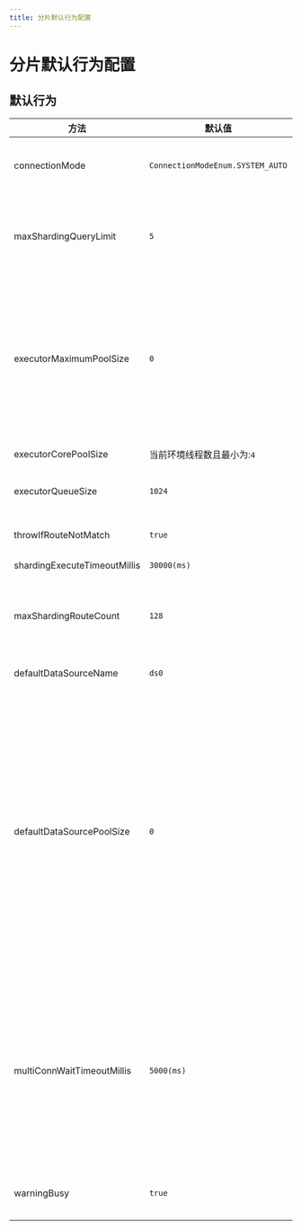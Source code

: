 ```yaml
---
title: 分片默认行为配置
---
```


# 分片默认行为配置


## 默认行为
方法  | 默认值 | 描述  
--- | --- | --- 
connectionMode | `ConnectionModeEnum.SYSTEM_AUTO`  | 系统自动选择有内存严格和连接数严格,内存严格表示会多开连接数，连接数严格会选择少开连接数在内存归并
maxShardingQueryLimit | `5`  | 当出现跨分片聚合也就是通过表达式无法精确到具体路由或筛选后路由大于1那么会开启最多多少个线程为一组进行查询聚合,默认是5。注意这个值的设置不可以大于数据库连接池数量
executorMaximumPoolSize | `0`  | 当值为0时分片聚合采用无界队列`Executors.newCachedThreadPool`,如果自定义必须大于`maxShardingQueryLimit`*分库数量，执行线程数 如果为0那么采用无界线程池`Executors.newCachedThreadPool`,如果是大于0采用长度为`executorQueueSize`的有界队列,核心线程数采用`executorCorePoolSize`并且需要比 `executorCorePoolSize`值大
executorCorePoolSize | 当前环境线程数且最小为:`4`  | 当且仅当`executorMaximumPoolSize`>0生效
executorQueueSize | `1024`  | 当且仅当`executorMaximumPoolSize`>0生效 分片聚合执行线程队列
throwIfRouteNotMatch | `true`  | 当查询没有路由匹配的时候查询是否报错,true:表示报错,false:表示返回默认值
shardingExecuteTimeoutMillis | `30000(ms)`  | 分片聚合超时时间默认30秒
maxShardingRouteCount | `128`  | 当出现条件分片大于多少时报错默认128,就是比如select where update where delete where路由到过多的表就会报错,entity操作比如update对象，insert，delete对象不会判断这个条件
defaultDataSourceName | `ds0`  | 默认分库数据源名称,分表设置与否无关紧要
defaultDataSourcePoolSize | `0`  | 默认数据源的数据源连接池大小分表有效,一般设置为最少最少 >= maxShardingQueryLimit，当小于maxShardingQueryLimit后启动会抛出警告，建议和实际数据库连接池大小一致或者比实际稍小,用于防止获取链接死锁程序假死,假设线程池为3并且不设置当前值,那么如果有3个线程a,b,c分别需要聚合2个分片,那么如果线程a,b,c都拿到1个线程的情况下想要拿到下一个链接需要其中一个释放,那么就会导致死锁要分别等到其他线程超时,默认`DataSource.getConnection`没有设置超时时间所以需要自己定义,如果程序不涉及同DataSource分配聚合那么那么就不需要设置该值,如果需要聚合的情况下并且存在外部orm或者getconnection那么可能导致无法正确反应超时可以适当将该值降低
multiConnWaitTimeoutMillis | `5000(ms)`  | 默认5秒分表聚合多链接获取分表插入更新删除同理多个线程间等待获取时间单位毫秒(ms),用于分片聚合查询时一次性获取多个数据库connection但是因为连接池有限所以多个聚合线程间会等待防止死锁，比如连接池2个链接,本次查询需要2个链接聚合有两个线程,a线程已经获取了一个connection,b线程也获取一个,那么a线程想要获取下一个就必须等待b线程释放，b线程想要获取下一个也需要a线程释放或者等到`DataSource.getConnection()`超时
warningBusy | `true`  | 当获取链接时间大于`multiConnWaitTimeoutMillis*0.8`并且没有超时那么会log.warn打印警告信息
